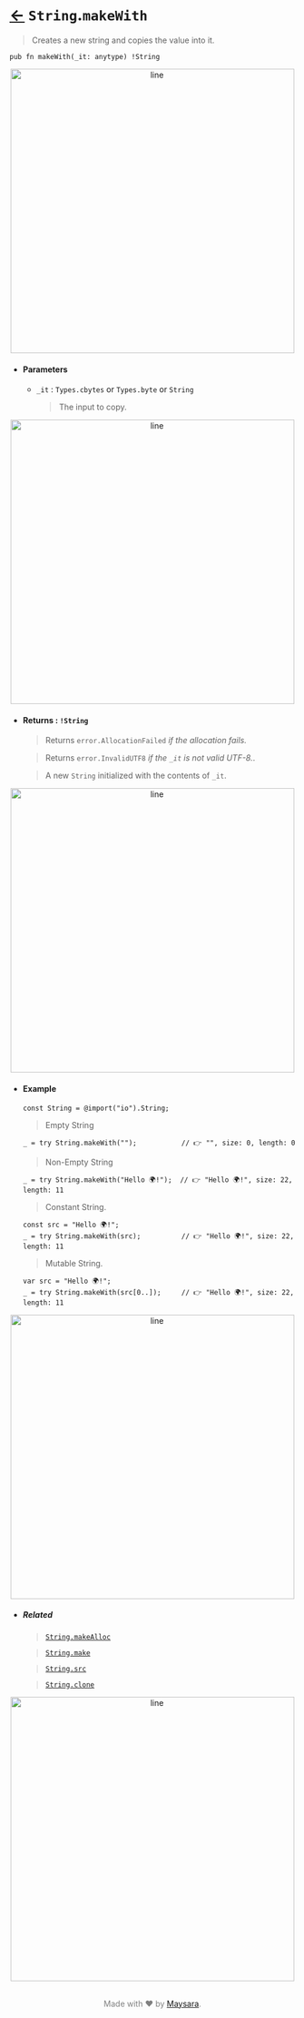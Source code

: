 # [←](../String.md) `String`.`makeWith`

> Creates a new string and copies the value into it.

```zig
pub fn makeWith(_it: anytype) !String
```


<div align="center">
<img src="https://raw.githubusercontent.com/Super-ZIG/io/refs/heads/main/docs/_dist/img/md/line.png" alt="line" style="width:500px;"/>
</div>

- #### Parameters

    - `_it` : `Types.cbytes` or `Types.byte` or `String`

        > The input to copy.

<div align="center">
<img src="https://raw.githubusercontent.com/Super-ZIG/io/refs/heads/main/docs/_dist/img/md/line.png" alt="line" style="width:500px;"/>
</div>

- #### Returns : `!String`

    > Returns `error.AllocationFailed` _if the allocation fails._

    > Returns `error.InvalidUTF8` _if the `_it` is not valid UTF-8._.

    > A new `String` initialized with the contents of `_it`.

<div align="center">
<img src="https://raw.githubusercontent.com/Super-ZIG/io/refs/heads/main/docs/_dist/img/md/line.png" alt="line" style="width:500px;"/>
</div>

- #### Example

    ```zig
    const String = @import("io").String;
    ```

    > Empty String

    ```zig
    _ = try String.makeWith("");           // 👉 "", size: 0, length: 0
    ```

    > Non-Empty String

    ```zig
    _ = try String.makeWith("Hello 🌍!");  // 👉 "Hello 🌍!", size: 22, length: 11
    ```

    > Constant String.

    ```zig
    const src = "Hello 🌍!";
    _ = try String.makeWith(src);          // 👉 "Hello 🌍!", size: 22, length: 11
    ```

    > Mutable String.

    ```zig
    var src = "Hello 🌍!";
    _ = try String.makeWith(src[0..]);     // 👉 "Hello 🌍!", size: 22, length: 11
    ```

<div align="center">
<img src="https://raw.githubusercontent.com/Super-ZIG/io/refs/heads/main/docs/_dist/img/md/line.png" alt="line" style="width:500px;"/>
</div>

- ##### Related

  > [`String.makeAlloc`](./makeAlloc.md)

  > [`String.make`](./make.md)

  > [`String.src`](./src.md)

  > [`String.clone`](./clone.md)


<div align="center">
<img src="https://raw.githubusercontent.com/Super-ZIG/io/refs/heads/main/docs/_dist/img/md/line.png" alt="line" style="width:500px;"/>
</div>

<p align="center" style="color:grey;"><br />Made with ❤️ by <a href="http://github.com/maysara-elshewehy" target="blank">Maysara</a>.</p>